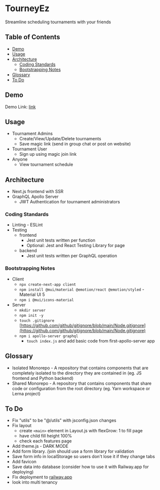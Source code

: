 # TourneyEz
Streamline scheduling tournaments with your friends

## Table of Contents
- [Demo](#demo)
- [Usage](#usage)
- [Architecture](#architecture)
	- [Coding Standards](#coding-standards)
	- [Bootstrapping Notes](#bootstrapping-notes)
- [Glossary](#glossary)
- [To Do](#to-do)

## Demo
Demo Link: [link]()

## Usage
- Tournament Admins
  - Create/View/Update/Delete tournaments
  - Save magic link (send in group chat or post on website)
- Tournament User
	- Sign up using magic join link
- Anyone
	- View tournament schedule

## Architecture
- Next.js frontend with SSR
- GraphQL Apollo Server
  - JWT Authentication for tournament administrators

### Coding Standards
- Linting - ESLint
- Testing
  - frontend
    - Jest unit tests written per function
    - Optional: Jest and React Testing Library for page
  - backend
    - Jest unit tests written per GraphQL operation

### Bootstrapping Notes
- Client
  - `npx create-next-app client`
  - `npm install @mui/material @emotion/react @emotion/styled` - Material UI 5
  - `npm i @mui/icons-material`
- Server
  - `mkdir server`
  - `npm init -y`
  - `touch .gitignore` [https://github.com/github/gitignore/blob/main/Node.gitignore](https://github.com/github/gitignore/blob/main/Node.gitignore)
  - `npm i apollo-server graphql`
	- `touch index.js` and add basic code from first-apollo-server app

## Glossary
- Isolated Monorepo - A repository that contains components that are completely isolated to the directory they are contained in (eg. JS frontend and Python backend)
- Shared Monorepo - A repository that contains components that share code or configuration from the root directory (eg. Yarn workspace or Lerna project)

## To Do
- Fix "utils" to be "@/utils" with jsconfig.json changes
- Fix layout
	- create `<main>` element in Layout.js with flexGrow: 1 to fill page
	- have child fill height 100%
	- check each features page
- Add theme.js - DARK MODE
- Add form library. /join should use a form library for validation
- Save form info in localStorage so users don't lose it if they change tabs
- Add favicon
- Save data into database (consider how to use it with Railway.app for deploying)
- Fix deployment to [railway.app](http://railway.app/)  	
- look into multi tenancy

